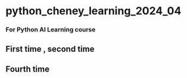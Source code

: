 # python_cheney_learning_2024_04
### For Python AI Learning course
## First time , second time
## Fourth time